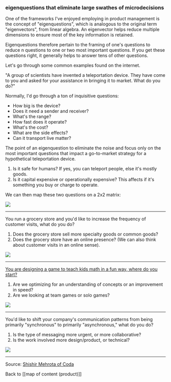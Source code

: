 ### eigenquestions that eliminate large swathes of microdecisions

One of the frameworks I've enjoyed employing in product management is the concept of "eigenquestions", which is analogous to the original term "eigenvectors", from linear algebra. An eigenvector helps reduce multiple dimensions to ensure most of the key information is retained.

Eigenquestions therefore pertain to the framing of one's questions to reduce n questions to one or two most important questions. If you get these questions right, it generally helps to answer tens of other questions.

Let's go through some common examples found on the internet.

"A group of scientists have invented a teleportation device. They have come to you and asked for your assistance in bringing it to market. What do you do?"

Normally, I'd go through a ton of inquisitive questions:

- How big is the device?
- Does it need a sender and receiver?
- What's the range?
- How fast does it operate?
- What's the cost?
- What are the side effects?
- Can it transport live matter?

The point of an eigenquestion to eliminate the noise and focus only on the most important questions that impact a go-to-market strategy for a hypothetical teleportation device.

1. Is it safe for humans? If yes, you can teleport people, else it's mostly goods.
2. Is it capital expensive or operationally expensive? This affects if it's something you buy or charge to operate. 

We can then map these two questions on a 2x2 matrix:

![](eigenquestion-1.png)

---

You run a grocery store and you'd like to increase the frequency of customer visits, what do you do?

1. Does the grocery store sell more specialty goods or common goods?
2. Does the grocery store have an online presence? (We can also think about customer visits in an online sense).

![](eigenquestion-2.png)

---

[You are designing a game to teach kids math in a fun way, where do you start?](https://news.ycombinator.com/item?id=23803119)

1. Are we optimizing for an understanding of concepts or an improvement in speed?
2. Are we looking at team games or solo games?

![](eigenquestion-3.png)

---

You'd like to shift your company's communication patterns from being primarily "synchronous" to primarily "asynchronous," what do you do?

1. Is the type of messaging more urgent, or more collaborative?
2. Is the work involved more design/product, or technical?

![](eigenquestion-4.png)

---

Source: [Shishir Mehrota of Coda](https://coda.io/@shishir/eigenquestions-the-art-of-framing-problems)

Back to [[map of content (product)]]
